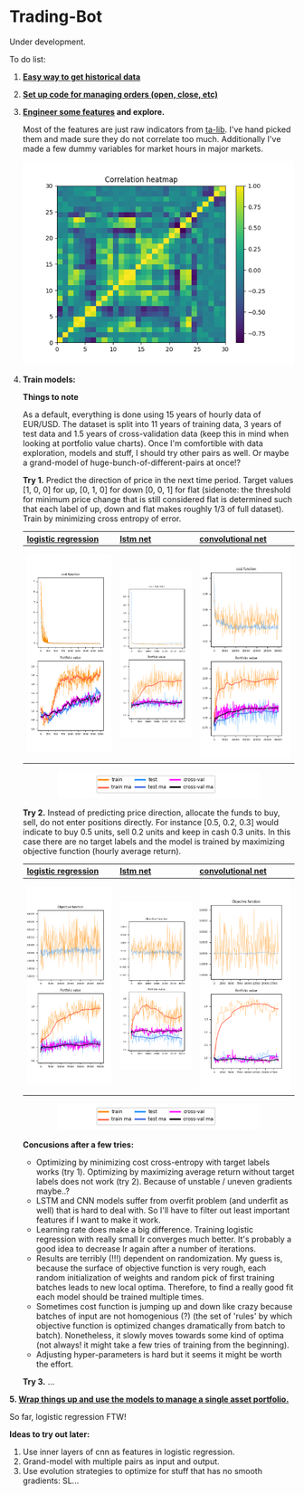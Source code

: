 # Trading-Bot

Under development.

To do list:

1. **[Easy way to get historical data](helpers/get_historical_data.py)**

2. **[Set up code for managing orders (open, close, etc)](helpers/oanda_api_helpers.py)**

3. **[Engineer some features](helpers/get_features.py) and explore.**

   Most of the features are just raw indicators from [ta-lib](https://github.com/mrjbq7/ta-lib). I've hand picked them and made sure they    do not correlate too much. Additionally I've made a few dummy variables for market hours in major markets. 

   <p align="center"> 
      <img src="/images/feature_heatmap.png">
   </p>

3. **Train models:**

   **Things to note**
   
   As a default, everything is done using 15 years of hourly data of EUR/USD. The dataset is split into 11 years of training data, 3 years of test data and 1.5 years of cross-validation data (keep this in mind when looking at portfolio value charts). Once I'm comfortible with data exploration, models and stuff, I should try other pairs as well. Or maybe a grand-model of huge-bunch-of-different-pairs at once!?

     **Try 1.** Predict the direction of price in the next time period. Target values [1, 0, 0] for up, [0, 1, 0] for down [0, 0, 1] for flat (sidenote: the threshold for minimum price change that is still considered flat is determined such that each label of up, down and flat makes roughly 1/3 of full dataset). Train by minimizing cross entropy of error.
     
   | [logistic regression](/train_logistic_regression_v1.py) | [lstm net](/train_lstm_v1.py) | [convolutional net](/train_cnn_v1.py) |
   | ------------------- | -------- | ----------------- |
   | <img src="/images/lr_v1.png"> | <img src="/images/lstm_v1.png"> | <img src="/images/cnn_v1.png"> |
   
   <p align="center"> 
      <img src="/images/legend_one_fits_all.png">
   </p>
   
     **Try 2.** Instead of predicting price direction, allocate the funds to buy, sell, do not enter positions directly. For instance [0.5, 0.2, 0.3] would indicate to buy 0.5 units, sell 0.2 units and keep in cash 0.3 units. In this case there are no target labels and the model is trained by maximizing objective function (hourly average return). 
   
   | [logistic regression](/train_logistic_regression_v2.py) | [lstm net](/train_lstm_v2.py) | [convolutional net](/train_cnn_v2.py) |
   | ------------------- | -------- | ----------------- |
   | <img src="/images/lr_v2.png"> | <img src="/images/lstm_v2.png"> | <img src="/images/cnn_v2.png"> |
   
   <p align="center"> 
      <img src="/images/legend_one_fits_all.png">
   </p>
   
    **Concusions after a few tries:**
      - Optimizing by minimizing cost cross-entropy with target labels works (try 1). Optimizing by maximizing average return without target labels does not work (try 2). Because of unstable / uneven gradients maybe..?
      - LSTM and CNN models suffer from overfit problem (and underfit as well) that is hard to deal with. So I'll have to filter out least important features if I want to make it work.
      - Learning rate does make a big difference. Training logistic regression with really small lr converges much better. It's probably a good idea to decrease lr again after a number of iterations.
      - Results are terribly (!!!) dependent on randomization. My guess is, because the surface of objective function is very rough, each random initialization of weights and random pick of first training batches leads to new local optima. Therefore, to find a really good fit each model should be trained multiple times.
      - Sometimes cost function is jumping up and down like crazy because batches of input are not homogenious (?) (the set of 'rules' by which objective function is optimized changes dramatically from batch to batch). Nonetheless, it slowly moves towards some kind of optima (not always! it might take a few tries of training from the beginning).
      - Adjusting hyper-parameters is hard but it seems it might be worth the effort.
   
      **Try 3.** ...

**5. [Wrap things up and use the models to manage a single asset portfolio.](/main.py)**

   So far, logistic regression FTW!
   
   **Ideas to try out later:**
   1. Use inner layers of cnn as features in logistic regression.
   2. Grand-model with multiple pairs as input and output.
   3. Use evolution strategies to optimize for stuff that has no smooth gradients: SL...

